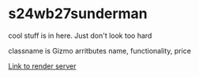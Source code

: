 # s24wb27sunderman
cool stuff is in here. Just don't look too hard

classname is Gizmo
arritbutes name, functionality, price

[Link to render server](https://dashboard.render.com/web/srv-co3fne8l5elc73dclqeg/deploys/dep-co3fnegl5elc73dclqmg)